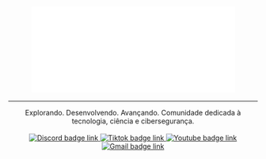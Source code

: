 <div align="center">
  <img src="./assets/logo-full.png" alt="logo-lugh-full"/>
  <hr/>
  Explorando. Desenvolvendo. Avançando. Comunidade dedicada à tecnologia, ciência e cibersegurança.
  <br/>  
  <br/>  
  <a href="https://discord.gg/MxcRHhDXaB">
    <img src="https://img.shields.io/badge/Discord-5865F2?style=for-the-badge&logo=discord&logoColor=white" alt="Discord badge link"/>
  </a>
  <a href="https://www.tiktok.com/@lugh_community">
    <img src="https://img.shields.io/badge/TikTok-000000?style=for-the-badge&logo=tiktok&logoColor=white" alt="Tiktok badge link"/>
  </a>
  <a href="">
    <img src="https://img.shields.io/badge/YouTube-FF0000?style=for-the-badge&logo=youtube&logoColor=white" alt="Youtube badge link"/>
  </a>
  <!-- <br/> -->
  <a href="mailto:lughcommunity@gmail.com">
    <img src="https://img.shields.io/badge/Gmail-D14836?style=for-the-badge&logo=gmail&logoColor=white" alt="Gmail badge link"/>
  </a>
  <!-- <a href="">
    <img src="https://img.shields.io/badge/WEBSITE-0052CC?style=for-the-badge&logoColor=white" alt="WebSite badge link"/>
  </a> -->
</div>
